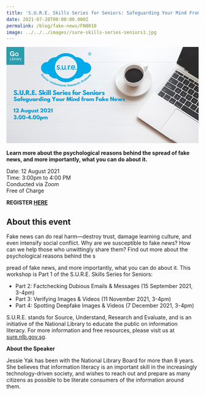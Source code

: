 ```yaml
---
title: 'S.U.R.E. Skills Series for Seniors: Safeguarding Your Mind From Fake News'
date: 2021-07-28T00:00:00.000Z
permalink: /blog/fake-news/FN0010
image: ../../../images//sure-skills-series-seniors1.jpg
---
```


![](../../../images//sure-skills-series-seniors1.jpg)

**Learn more about the psychological reasons behind the spread of fake news, and more importantly, what you can do about it.**

Date: 12 August 2021 <br>Time: 3:00pm to 4:00 PM<br>Conducted via Zoom<br>Free of Charge

**REGISTER [HERE](https://www.eventbrite.sg/e/sure-skills-series-for-seniors-safeguarding-your-mind-from-fake-news-registration-162386210527)**

## About this event

Fake news can do real harm—destroy trust, damage learning culture, and even intensify social conflict. Why are we susceptible to fake news? How can we help those who unwittingly share them? Find out more about the psychological reasons behind the s

pread of fake news, and more importantly, what you can do about it. This workshop is Part 1 of the S.U.R.E. Skills Series for Seniors:

- Part 2: Factchecking Dubious Emails & Messages (15 September 2021, 3-4pm)
- Part 3: Verifying Images & Videos (11 November 2021, 3-4pm)
- Part 4: Spotting Deepfake Images & Videos (7 December 2021, 3-4pm)

S.U.R.E. stands for Source, Understand, Research and Evaluate, and is an initiative of the National Library to educate the public on information literacy. For more information and free resources, please visit us at [sure.nlb.gov.sg](https://sure.nlb.gov.sg/).



**About the Speaker**

Jessie Yak has been with the National Library Board for more than 8 years. She believes that information literacy is an important skill in the increasingly technology-driven society, and wishes to reach out and prepare as many citizens as possible to be literate consumers of the information around them.